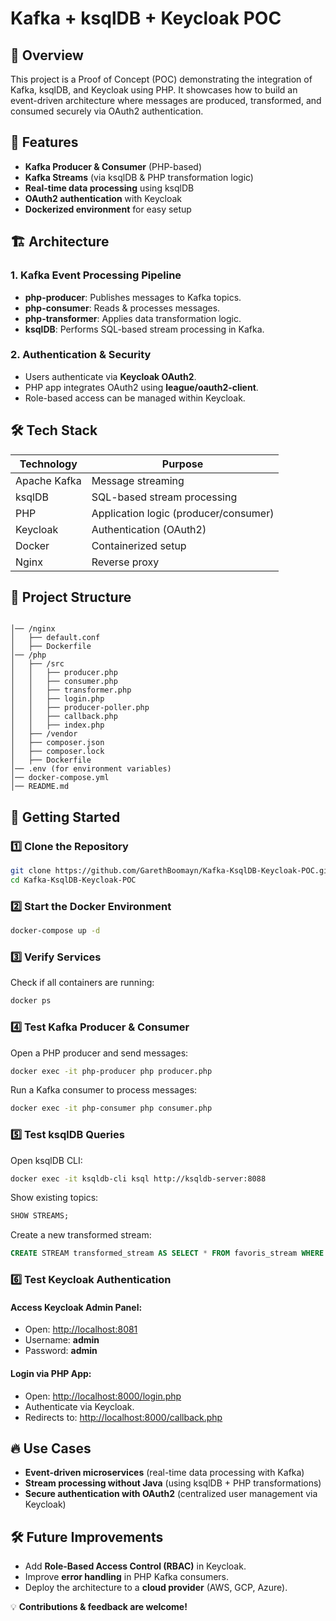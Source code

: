 # Kafka + ksqlDB + Keycloak POC

## 🚀 Overview

This project is a Proof of Concept (POC) demonstrating the integration of Kafka, ksqlDB, and Keycloak using PHP. It showcases how to build an event-driven architecture where messages are produced, transformed, and consumed securely via OAuth2 authentication.

## 📌 Features

- **Kafka Producer & Consumer** (PHP-based)
- **Kafka Streams** (via ksqlDB & PHP transformation logic)
- **Real-time data processing** using ksqlDB
- **OAuth2 authentication** with Keycloak
- **Dockerized environment** for easy setup

## 🏗 Architecture

### 1. Kafka Event Processing Pipeline

- **php-producer**: Publishes messages to Kafka topics.
- **php-consumer**: Reads & processes messages.
- **php-transformer**: Applies data transformation logic.
- **ksqlDB**: Performs SQL-based stream processing in Kafka.

### 2. Authentication & Security

- Users authenticate via **Keycloak OAuth2**.
- PHP app integrates OAuth2 using **league/oauth2-client**.
- Role-based access can be managed within Keycloak.

## 🛠 Tech Stack

| Technology    | Purpose                             |
|--------------|-------------------------------------|
| Apache Kafka | Message streaming                  |
| ksqlDB       | SQL-based stream processing       |
| PHP          | Application logic (producer/consumer) |
| Keycloak     | Authentication (OAuth2)           |
| Docker       | Containerized setup               |
| Nginx        | Reverse proxy                     |

## 📂 Project Structure

```

│── /nginx
│   ├── default.conf
│   ├── Dockerfile
│── /php
│   ├── /src
│   │   ├── producer.php
│   │   ├── consumer.php
│   │   ├── transformer.php
│   │   ├── login.php
│   │   ├── producer-poller.php
│   │   ├── callback.php
│   │   ├── index.php
│   ├── /vendor
│   ├── composer.json
│   ├── composer.lock
│   ├── Dockerfile
│── .env (for environment variables)
│── docker-compose.yml
│── README.md

```

## 🚀 Getting Started

### 1️⃣ Clone the Repository

```sh
git clone https://github.com/GarethBoomayn/Kafka-KsqlDB-Keycloak-POC.git
cd Kafka-KsqlDB-Keycloak-POC
```

### 2️⃣ Start the Docker Environment

```sh
docker-compose up -d
```

### 3️⃣ Verify Services

Check if all containers are running:

```sh
docker ps
```

### 4️⃣ Test Kafka Producer & Consumer

Open a PHP producer and send messages:

```sh
docker exec -it php-producer php producer.php
```

Run a Kafka consumer to process messages:

```sh
docker exec -it php-consumer php consumer.php
```

### 5️⃣ Test ksqlDB Queries

Open ksqlDB CLI:

```sh
docker exec -it ksqldb-cli ksql http://ksqldb-server:8088
```

Show existing topics:

```sql
SHOW STREAMS;
```

Create a new transformed stream:

```sql
CREATE STREAM transformed_stream AS SELECT * FROM favoris_stream WHERE id > 50;
```

### 6️⃣ Test Keycloak Authentication

#### Access Keycloak Admin Panel:

- Open: [http://localhost:8081](http://localhost:8081)
- Username: **admin**
- Password: **admin**

#### Login via PHP App:

- Open: [http://localhost:8000/login.php](http://localhost:8000/login.php)
- Authenticate via Keycloak.
- Redirects to: [http://localhost:8000/callback.php](http://localhost:8000/callback.php)

## 🔥 Use Cases

- **Event-driven microservices** (real-time data processing with Kafka)
- **Stream processing without Java** (using ksqlDB + PHP transformations)
- **Secure authentication with OAuth2** (centralized user management via Keycloak)

## 🛠 Future Improvements

- Add **Role-Based Access Control (RBAC)** in Keycloak.
- Improve **error handling** in PHP Kafka consumers.
- Deploy the architecture to a **cloud provider** (AWS, GCP, Azure).

💡 **Contributions & feedback are welcome!**

